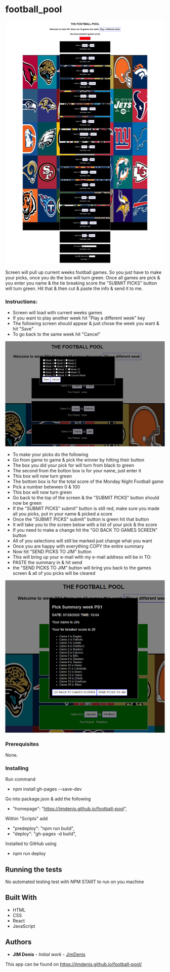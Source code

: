 # football_pool

![Alt text](football-pool.png)

Screen will pull up current weeks football games. So you just have to make your picks, once you do the box will turn green. Once all games are pick & you enter you name & the tie breaking score the "SUBMIT PICKS" button will turn green. Hit that & then cut & paste the info & send it to me.

### Instructions:

-   Screen will load with current weeks games
-   If you want to play another week hit "Play a different week" key
-   The following screen should appear & just chose the week you want & hit "Save"
-   To go back to the same week hit "Cancel"

![Alt text](FootballWithWeeks.png)

-   To make your picks do the following
-   Go from game to game & pick the winner by hitting their button
-   The box you did your pick for will turn from black to green
-   The second from the botton box is for your name, just enter it
-   This box will now turn green
-   The bottom box is for the total score of the Monday Night Football game
-   Pick a number betwwen 0 & 100
-   This box will now turn green
-   Go back to the top of the screen & the "SUBMIT PICKS" button should now be green
-   If the "SUBMIT PICKS" submit" button is still red, make sure you made all you picks, put in your name & picked a score
-   Once the "SUBMIT PICKS" submit" button is green hit that button
-   It will take you to the screen below with a list of your pick & the score
-   If you need to make a change hit the "GO BACK TO GAMES SCREEN" button
-   All of you selections will still be marked just change what you want
-   Once you are happy with everything COPY the entire summary
-   Now hit "SEND PICKS TO JIM" button
-   This will bring up your e-mail with my e-mail address will be in TO:
-   PASTE the summary in & hit send
-   the "SEND PICKS TO JIM" button will bring you back to the games screen & all of you picks will be cleared

![Alt text](FootballWithResults.png)

### Prerequisites

None.

### Installing

Run command

-   npm install gh-pages --save-dev

Go into package.json & add the following

-   "homepage": "https://jimdenis.github.io/football-pool",

Within "Scripts" add

-   "predeploy": "npm run build",
-   "deploy": "gh-pages -d build",

Installed to GitHub using

-   npm run deploy

## Running the tests

No automated testing
test with NPM START to run on you machine

## Built With

-   HTML
-   CSS
-   React
-   JavaScript

## Authors

-   **JIM Denis** - _Initial work_ - [JimDenis](https://github.com/JimDenis)

This app can be found on https://jimdenis.github.io/football-pool/

